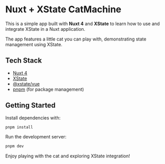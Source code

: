 # Nuxt + XState CatMachine

This is a simple app built with **Nuxt 4** and **XState** to learn how to use and integrate XState in a Nuxt application.

The app features a little cat you can play with, demonstrating state management using XState.

## Tech Stack
- [Nuxt 4](https://nuxt.com/)
- [XState](https://xstate.js.org/)
- [@xstate/vue](https://xstate.js.org/docs/packages/xstate-vue/)
- [pnpm](https://pnpm.io/) (for package management)

## Getting Started
Install dependencies with:

```sh
pnpm install
```

Run the development server:

```sh
pnpm dev
```

Enjoy playing with the cat and exploring XState integration!

